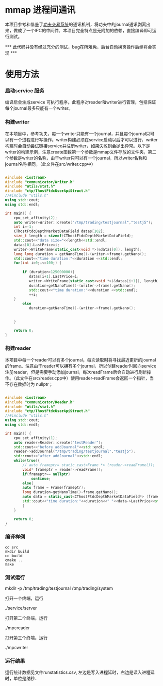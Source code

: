# mmap 进程间通讯

本项目参考和借鉴了[功夫交易系统](https://github.com/taurusai/kungfu)的通讯机制，将功夫中的journal通讯剥离出来，做成了一个IPC的中间件，本项目完全特点是无附加的依赖，直接编译即可运行测试。


*** 此代码并没有经过充分的测试，bug在所难免，后台自动换页操作后续将会实现 ***

# 使用方法

### 启动service 服务

编译后会生成service 可执行程序，此程序对reader和writer进行管理，包括保证每个journal最多只能有一个writer。


### 构建writer

在本项目中，参考功夫，每一个writer只能有一个journal，并且每个journal只可以有一个进程进行写操作，writer构建必须在service启动以后才可以进行，writer构建时会自动尝试链接service并注册writer，如果失败则会抛出异常。以下是writer的构建示例，注意create函数第一个参数是mmap文件存放的文件夹，第二个参数是writer的名称，由于writer只可以有一个journal，所以writer名称和journal名称相同。（此文件在src/writer.cpp中）

```C++

#include <iostream>
#include "communicator/Writer.h"
#include "utils/stat.h"
#include "ctp/ThostFtdcUserApiStruct.h"
//#include "utils.h"
using std::cout;
using std::endl;

int main() {
    cpu_set_affinity(2);
    auto writer=Writer::create("/tmp/trading/testjournal","testj5");
    int i=-1;
    CThostFtdcDepthMarketDataField datas[102];
    size_t length = sizeof(CThostFtdcDepthMarketDataField);
    std::cout<<"data size="<<length<<std::endl;
    datas[0].LastPrice=i;
    writer->WriteFrame(static_cast<void *>(&datas[0]), length); 
    long long duration = getNanoTime()-(writer->frame).getNano();
    std::cout<<"time duration:"<<duration <<std::endl;   
    for(int i=0;i<=100;) {
        
        if (duration>125000000){
           datas[i+1].LastPrice=i;
    	   writer->WriteFrame(static_cast<void *>(&datas[i+1]), length);
           duration=getNanoTime()-(writer->frame).getNano();
           std::cout<<"time duration:"<<duration <<std::endl;
           ++i;   
	}
        else
           duration=getNanoTime()-(writer->frame).getNano();
        
        
    }

    return 0;
}
```

### 构建reader

本项目中每一个reader可以有多个journal，每次读取时将寻找最近更新的journal的frame。注意由于reader可以拥有多个journal，所以创建reader时回向service注册reader，但是需要手动添加journal。每次readFrame后会自动进行刷新操作。（此文件在src/reader.cpp中）使用reader-readFrame会返回一个指针，当不存在数据时为 nullptr；


```C++

#include <iostream>
#include "communicator/Reader.h"
#include "utils/stat.h"
#include "ctp/ThostFtdcUserApiStruct.h"
//#include "utils.h"
using std::cout;
using std::endl;

int main() {
    cpu_set_affinity(1);
    auto reader=Reader::create("testReader");
    std::cout<<"before addJournal"<<std::endl;
    reader->addJournal("/tmp/trading/testjournal","testj5");
    std::cout<<"after addJournal"<<std::endl;
    while(true){
        // auto frameptr= static_cast<Frame *> (reader->readFrame());
        void* frameptr = reader->readFrame();
        if(frameptr== nullptr)
            continue;
        else{
        auto frame = Frame(frameptr);
        long duration=getNanoTime()-frame.getNano();
        auto data = static_cast<CThostFtdcDepthMarketDataField*> (frame.getData() );
        std::cout<<"time duration:"<<duration<<" "<<data->LastPrice<<std::endl;
        }
    }

    return 0;
}
```

### 编译样例


```
cd src
mkdir build
cd build
cmake ..
make

```

### 测试运行
mkdir -p /tmp/trading/testjournal /tmp/trading/system

打开一个终端，运行

./service/server

打开第二个终端，运行

./mpcreader

打开第三个终端，运行

./mpcwriter

### 运行结果
运行统计数据见文件runstatistics.csv, 左边是写入进程延时，右边是读入进程延时，单位是纳秒．
